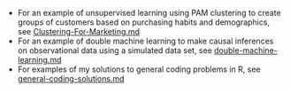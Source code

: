 * For an example of unsupervised learning using PAM clustering to create groups of customers based on purchasing habits and demographics, see [Clustering-For-Marketing.md](https://github.com/vnzbergstrom/ProjectExamples/blob/main/Clustering-for-Marketing.md)
* For an example of double machine learning to make causal inferences on observational data using a simulated data set, see [double-machine-learning.md](https://github.com/vnzbergstrom/ProjectExamples/blob/main/ProjectExamples/double-machine-learning.md)
* For examples of my solutions to general coding problems in R, see [general-coding-solutions.md](https://github.com/vnzbergstrom/ProjectExamples/commit/5c895bce83a27803939915931b639cb4ea0c668a)
